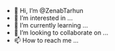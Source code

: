 - 👋 Hi, I’m @ZenabTarhun
- 👀 I’m interested in ...
- 🌱 I’m currently learning ...
- 💞️ I’m looking to collaborate on ...
- 📫 How to reach me ...

<!---
ZenabTarhun/ZenabTarhun is a ✨ special ✨ repository because its `README.md` (this file) appears on your GitHub profile.
You can click the Preview link to take a look at your changes.
--->
